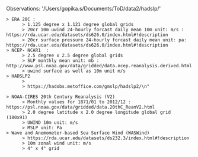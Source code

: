 Observations: '/Users/gopika.s/Documents/ToD/data2/hadslp/'

    > ERA 20C : 
          > 1.125 degree x 1.121 degree global grids 
          > 20cr 10m uwind 24-hourly forcast daily mean 10m unit: m/s : https://rda.ucar.edu/datasets/ds626.0/index.html#!description
          > 20cr surface pressure 24-hourly forcast daily mean unit: pa: https://rda.ucar.edu/datasets/ds626.0/index.html#!description
    > NCEP- NCAR1  :
          > 2.5 degree x 2.5 degree global grids 
          > SLP monthly mean unit: mb : http://www.psl.noaa.gov/data/gridded/data.ncep.reanalysis.derived.html
          > uwind surface as well as 10m unit m/s
    > HADSLP2
          > 
          > https://hadobs.metoffice.com/gmslp/hadslp2/\n"
          
    > NOAA-CIRES 20th Century Reanalysis (V2)
          > Monthly values for 1871/01 to 2012/12 : https://psl.noaa.gov/data/gridded/data.20thC_ReanV2.html
          > 2.0 degree latitude x 2.0 degree longitude global grid (180x91)
          > UWIND 10m unit: m/s
          > MSLP unit: Pa
    > Wave and Anemometer-based Sea Surface Wind (WASWind)
          > https://rda.ucar.edu/datasets/ds232.3/index.html#!description
          > 10m zonal wind unit: m/s
          > 4° x 4° grid
          
          
          
         

